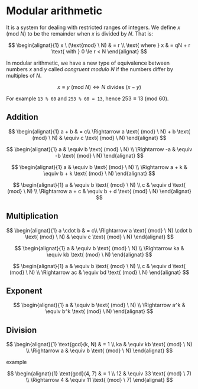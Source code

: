 # Modular arithmetic

<style>
.md-logo img {
  content: url('/maths/maths-light.svg');
}

:root [data-md-color-scheme=slate] .md-logo img  {
  content: url('/maths/maths-night.svg');
}
</style>

It is a system for dealing with restricted ranges of integers. We define $x \text{ (mod} \ N)$ to be the remainder when $x$ is divided by $N$. That is:

$$
\begin{alignat}{1}
x \ (\text{mod} \ N) & = r \\ \text{ where } x & = qN + r \text{ with } 0 \le r < N
\end{alignat}
$$

In modular arithmetic, we have a new type of equivalence between numbers $x$ and $y$ called _congruent modulo $N$_ if the numbers differ by multiples of $N$.

$$
x \equiv y \ (\text{mod} \ N) \Leftrightarrow N \text{ divides } (x - y)
$$

For example `13 % 60` and `253 % 60 = 13`, hence $253 \equiv 13 \ (\text{mod} \ 60)$.

## Addition

$$
\begin{alignat}{1}
a + b & = c\\
\Rightarrow a \text{ (mod} \ N) + b \text{ (mod} \ N) & \equiv c \text{ (mod} \ N)
\end{alignat}
$$

$$
\begin{alignat}{1}
a & \equiv b \text{ (mod} \ N) \\
\Rightarrow -a & \equiv -b \text{ (mod} \ N)
\end{alignat}
$$

$$
\begin{alignat}{1}
a & \equiv b \text{ (mod} \ N) \\
\Rightarrow a + k & \equiv b + k \text{ (mod} \ N)
\end{alignat}
$$

$$
\begin{alignat}{1}
a & \equiv b \text{ (mod} \ N) \\
c & \equiv d \text{ (mod} \ N) \\
\Rightarrow a + c & \equiv b + d \text{ (mod} \ N)
\end{alignat}
$$

## Multiplication

$$
\begin{alignat}{1}
a \cdot b & = c\\
\Rightarrow a \text{ (mod} \ N) \cdot b \text{ (mod} \ N) & \equiv c \text{ (mod} \ N)
\end{alignat}
$$

$$
\begin{alignat}{1}
a & \equiv b \text{ (mod} \ N) \\
\Rightarrow ka & \equiv kb \text{ (mod} \ N)
\end{alignat}
$$

$$
\begin{alignat}{1}
a & \equiv b \text{ (mod} \ N) \\
c & \equiv d \text{ (mod} \ N) \\
\Rightarrow ac & \equiv bd \text{ (mod} \ N)
\end{alignat}
$$

## Exponent

$$
\begin{alignat}{1}
a & \equiv b \text{ (mod} \ N) \\
\Rightarrow a^k & \equiv b^k \text{ (mod} \ N)
\end{alignat}
$$

## Division

$$
\begin{alignat}{1}
\text{gcd}(k, N) & = 1 \\
ka & \equiv kb \text{ (mod} \ N) \\
\Rightarrow a & \equiv b \text{ (mod} \ N)
\end{alignat}
$$

example

$$
\begin{alignat}{1}
\text{gcd}(4, 7) & = 1 \\
12 & \equiv 33 \text{ (mod} \ 7) \\
\Rightarrow 4 & \equiv 11 \text{ (mod} \ 7)
\end{alignat}
$$
